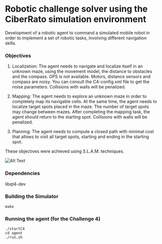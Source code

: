 # Robotic challenge solver using the CiberRato simulation environment

 Development of a robotic agent to command a simulated mobile robot in order to implement a set of robotic tasks, involving different navigation skills.

### Objectives

1. Localization: The agent needs to navigate and localize itself in an unknown maze, using the movement model, the distance to obstacles and the compass. GPS is not available. Motors, distance sensors and compass are noisy. You can consult the C4-config.xml file to get the noise parameters. Collisions with walls will be penalized.

2. Mapping: The agent needs to explore an unknown maze in order to completely map its navigable cells. At the same time, the agent needs to localize target spots placed in the maze. The number of target spots may change between mazes. After completing the mapping task, the agent should return to the starting spot. Collisions with walls will be penalized.

3. Planning: The agent needs to compute a closed path with minimal cost that allows to visit all target spots, starting and ending in the starting spot.

These objectives were achieved using S.L.A.M. techniques. 

![Alt Text](https://media0.giphy.com/media/x4bIza5QxRQopRjURd/giphy.gif)


### Dependencies

libqt4-dev

### Building the Simulator

```
make
```

### Running the agent (for the Challenge 4)

```
./startC4
cd agent
./run.sh
```
